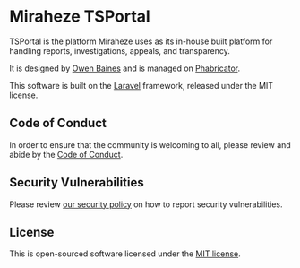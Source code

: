 # Miraheze TSPortal

TSPortal is the platform Miraheze uses as its in-house built platform for handling reports, investigations, appeals, and transparency.

It is designed by [Owen Baines](https://github.com/OwenBaines) and is managed on [Phabricator](https://phabricator.miraheze.org/project/board/71/).

This software is built on the [Laravel](https://laravel.com) framework, released under the MIT license.

## Code of Conduct

In order to ensure that the community is welcoming to all, please review and abide by the [Code of Conduct](https://meta.miraheze.org/wiki/Special:MyLanguage/Code_of_Conduct).

## Security Vulnerabilities

Please review [our security policy](https://meta.miraheze.org/wiki/Special:MyLanguage/Security) on how to report security vulnerabilities.

## License

This is open-sourced software licensed under the [MIT license](LICENSE.md).
